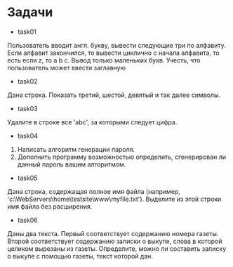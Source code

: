 # Задачи

* task01

Пользователь вводит англ. букву, вывести следующие три по алфавиту.
Если алфавит закончился, то вывести циклично с начала алфавита, то есть если z, то a b c.
Вывод только маленьких букв. Учесть, что пользователь может ввести заглавную

*  task02

Дана строка. Показать третий, шестой, девятый и так далее символы.

*  task03

Удалите в строке все 'abc', за которыми следует цифра.

*  task04

1) Написать алгоритм генерации пароля.
2) Дополнить программу возможностью определить, сгенерирован ли данный пароль вашим алгоритмом.

*  task05

Дана строка, содержащая полное имя файла (например, 'c:\WebServers\home\testsite\www\myfile.txt').
Выделите из этой строки имя файла без расширения.

*  task06

Даны два текста. Первый соответствует содержанию номера газеты.
Второй соответствует содержанию записки о выкупе, слова в которой целиком вырезаны из газеты.
Определите, можно ли составить записку о выкупе с помощью газеты, текст которой дан.
